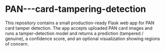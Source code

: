 # PAN---card-tampering-detection
This repository contains a small production-ready Flask web app for PAN card tamper detection. The app accepts uploaded PAN card images and runs a tamper-detection model and returns a prediction (tampered / genuine), a confidence score, and an optional visualization showing regions of concern. 
